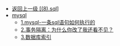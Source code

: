 - [返回上一级 [(8).sql]](2.JavaNotes/(8).sql/)
- [mysql](2.JavaNotes/(8).sql/mysql/)
  - [1.mysql-一条sql语句如何执行的](2.JavaNotes/(8).sql/mysql/1.mysql-一条sql语句如何执行的.md)
  - [2.事务隔离：为什么你改了我还看不见？](2.JavaNotes/(8).sql/mysql/2.事务隔离：为什么你改了我还看不见？.md)
  - [3.数据库索引](2.JavaNotes/(8).sql/mysql/3.数据库索引.md)
